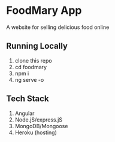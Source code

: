 # FoodMary App

A website for selling delicious food online

## Running Locally

1. clone this repo
2. cd foodmary
3. npm i
4. ng serve -o

## Tech Stack

1. Angular
2. Node.jS/express.jS
3. MongoDB/Mongoose
4. Heroku (hosting)

